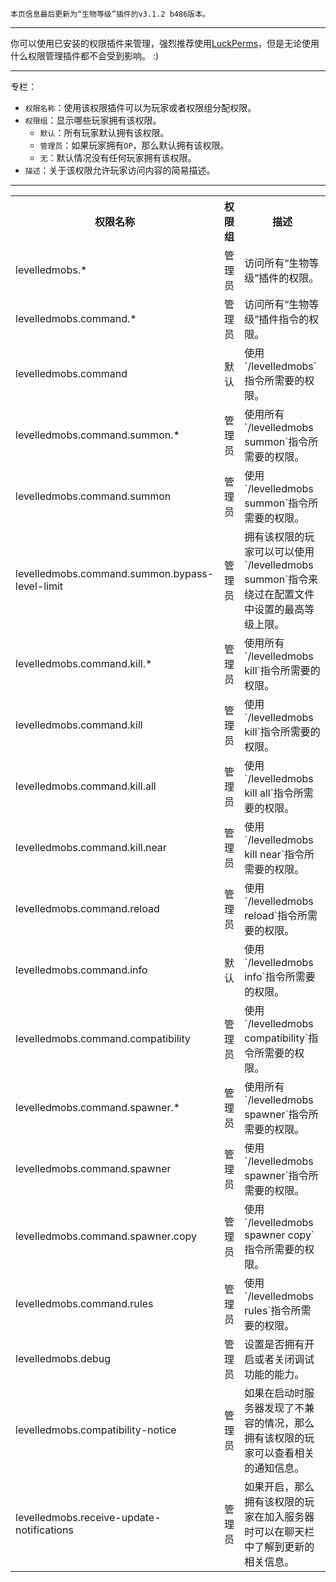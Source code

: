 ```
本页信息最后更新为“生物等级”插件的v3.1.2 b486版本。
```

***

你可以使用已安装的权限插件来管理，强烈推荐使用[LuckPerms](https://luckperms.net/)，但是无论使用什么权限管理插件都不会受到影响。 :)


***

专栏：
* `权限名称`：使用该权限插件可以为玩家或者权限组分配权限。
* `权限组`：显示哪些玩家拥有该权限。
  * `默认`：所有玩家默认拥有该权限。
  * `管理员`：如果玩家拥有`OP`，那么默认拥有该权限。
  * `无`：默认情况没有任何玩家拥有该权限。
* `描述`：关于该权限允许玩家访问内容的简易描述。

***

<table>
    <tr>
        <th>权限名称</th>
        <th>权限组</th>
        <th>描述</th>
    </tr>
    <tr>
        <td>levelledmobs.*</td>
        <td>管理员</td>
        <td>访问所有“生物等级”插件的权限。</td>
    </tr>
    <tr>
        <td>levelledmobs.command.*</td>
        <td>管理员</td>
        <td>访问所有“生物等级”插件指令的权限。</td>
    </tr>
    <tr>
        <td>levelledmobs.command</td>
        <td>默认</td>
        <td>使用`/levelledmobs`指令所需要的权限。</td>
    </tr>
    <tr>
        <td>levelledmobs.command.summon.*</td>
        <td>管理员</td>
        <td>使用所有`/levelledmobs summon`指令所需要的权限。</td>
    </tr>
    <tr>
        <td>levelledmobs.command.summon</td>
        <td>管理员</td>
        <td>使用`/levelledmobs summon`指令所需要的权限。</td>
    </tr>
    <tr>
        <td>levelledmobs.command.summon.bypass-level-limit</td>
        <td>管理员</td>
        <td>拥有该权限的玩家可以可以使用`/levelledmobs summon`指令来绕过在配置文件中设置的最高等级上限。</td>
    </tr>
    <tr>
        <td>levelledmobs.command.kill.*</td>
        <td>管理员</td>
        <td>使用所有`/levelledmobs kill`指令所需要的权限。</td>
    </tr>
    <tr>
        <td>levelledmobs.command.kill</td>
        <td>管理员</td>
        <td>使用`/levelledmobs kill`指令所需要的权限。</td>
    </tr>
    <tr>
        <td>levelledmobs.command.kill.all</td>
        <td>管理员</td>
        <td>使用`/levelledmobs kill all`指令所需要的权限。</td>
    </tr>
    <tr>
        <td>levelledmobs.command.kill.near</td>
        <td>管理员</td>
        <td>使用`/levelledmobs kill near`指令所需要的权限。</td>
    </tr>
    <tr>
        <td>levelledmobs.command.reload</td>
        <td>管理员</td>
        <td>使用`/levelledmobs reload`指令所需要的权限。</td>
    </tr>
    <tr>
        <td>levelledmobs.command.info</td>
        <td>默认</td>
        <td>使用`/levelledmobs info`指令所需要的权限。</td>
    </tr>
    <tr>
        <td>levelledmobs.command.compatibility</td>
        <td>管理员</td>
        <td>使用`/levelledmobs compatibility`指令所需要的权限。</td>
    </tr>
    <tr>
        <td>levelledmobs.command.spawner.*</td>
        <td>管理员</td>
        <td>使用所有`/levelledmobs spawner`指令所需要的权限。</td>
    </tr>
    <tr>
        <td>levelledmobs.command.spawner</td>
        <td>管理员</td>
        <td>使用`/levelledmobs spawner`指令所需要的权限。</td>
    </tr>
    <tr>
        <td>levelledmobs.command.spawner.copy</td>
        <td>管理员</td>
        <td>使用`/levelledmobs spawner copy`指令所需要的权限。</td>
    </tr>
    <tr>
        <td>levelledmobs.command.rules</td>
        <td>管理员</td>
        <td>使用`/levelledmobs rules`指令所需要的权限。</td>
    </tr>
    <tr>
        <td>levelledmobs.debug</td>
        <td>管理员</td>
        <td>设置是否拥有开启或者关闭调试功能的能力。</td>
    </tr>
    <tr>
        <td>levelledmobs.compatibility-notice</td>
        <td>管理员</td>
        <td>如果在启动时服务器发现了不兼容的情况，那么拥有该权限的玩家可以查看相关的通知信息。</td>
    </tr>
    <tr>
        <td>levelledmobs.receive-update-notifications</td>
        <td>管理员</td>
        <td>如果开启，那么拥有该权限的玩家在加入服务器时可以在聊天栏中了解到更新的相关信息。</td>
    </tr>
</table>